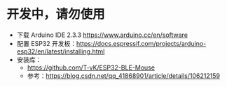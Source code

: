 # 开发中，请勿使用

- 下载 Arduino IDE 2.3.3 https://www.arduino.cc/en/software
- 配置 ESP32 开发板：https://docs.espressif.com/projects/arduino-esp32/en/latest/installing.html
- 安装库：
  - https://github.com/T-vK/ESP32-BLE-Mouse
  - 参考：https://blog.csdn.net/qq_41868901/article/details/106212159